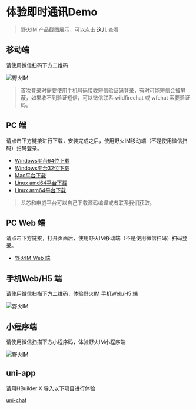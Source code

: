 # 体验即时通讯Demo
> 野火IM 产品截图展示，可以点击 [这儿](http://static.wildfirechat.cn/wf-gallery.html) 查看

## 移动端

请使用微信扫码下方二维码

 ![野火IM](http://static.wildfirechat.cn/download_qrcode.png)

> 首次登录时需要使用手机号码接收短信验证码登录，有时可能短信会被屏蔽，如果收不到验证短信，可以微信联系 wildfirechat 或 wfchat 索要验证码。

## PC 端

请点击下方链接进行下载，安装完成之后，使用野火IM移动端（不是使用微信扫码）扫码登录。
* [Windows平台64位下载](http://static.wildfirechat.cn/%E9%87%8E%E7%81%ABIM-1.0.3-win-x64-setup.exe)
* [Windows平台32位下载](http://static.wildfirechat.cn/%E9%87%8E%E7%81%ABIM-1.0.3-win-ia32-setup.exe)
* [Mac平台下载](http://static.wildfirechat.cn/%E9%87%8E%E7%81%ABIM-1.0.3-mac-universal.dmg)
* [Linux amd64平台下载](http://static.wildfirechat.cn/%E9%87%8E%E7%81%ABIM-1.0.3-linux-x86_64.AppImage)
* [Linux arm64平台下载](http://static.wildfirechat.cn/%E9%87%8E%E7%81%ABIM-1.0.3-linux-arm64.AppImage)
> 龙芯和申威平台可以自己下载源码编译或者联系我们获取。

## PC Web 端

请点击下方链接，打开页面后，使用野火IM移动端（不是使用微信扫码）扫码登录。
* [野火IM Web 端](https://web.wildfirechat.cn)

## 手机Web/H5 端

请使用微信扫描下方二维码，体验野火IM 手机Web/H5 端

 ![野火IM](http://static.wildfirechat.cn/mobile-web.png?imageView2/1/w/260/h/260)


## 小程序端

请使用微信扫描下方小程序码，体验野火IM小程序端

 ![野火IM](http://static.wildfirechat.cn/qx.jpeg)

## uni-app
请用HBuilder X 导入以下项目进行体验

[uni-chat](https://github.com/wildfirechat/uni-chat)

